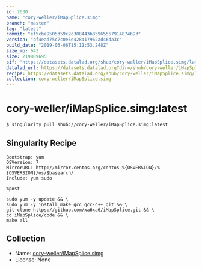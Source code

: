 ```yaml
---
id: 7630
name: "cory-weller/iMapSplice.simg"
branch: "master"
tag: "latest"
commit: "ef5cbe9505d59c2c308443b85965557914874b93"
version: "bf4ead75c7c0e5e428417962ad46da3c"
build_date: "2019-03-06T15:11:53.248Z"
size_mb: 643
size: 219889695
sif: "https://datasets.datalad.org/shub/cory-weller/iMapSplice.simg/latest/2019-03-06-ef5cbe95-bf4ead75/bf4ead75c7c0e5e428417962ad46da3c.simg"
datalad_url: https://datasets.datalad.org?dir=/shub/cory-weller/iMapSplice.simg/latest/2019-03-06-ef5cbe95-bf4ead75/
recipe: https://datasets.datalad.org/shub/cory-weller/iMapSplice.simg/latest/2019-03-06-ef5cbe95-bf4ead75/Singularity
collection: cory-weller/iMapSplice.simg
---
```


# cory-weller/iMapSplice.simg:latest

```bash
$ singularity pull shub://cory-weller/iMapSplice.simg:latest
```

## Singularity Recipe

```singularity
Bootstrap: yum
OSVersion: 7
MirrorURL: http://mirror.centos.org/centos-%{OSVERSION}/%{OSVERSION}/os/$basearch/
Include: yum sudo

%post

sudo yum -y update && \
sudo yum -y install make gcc gcc-c++ git && \
git clone https://github.com/xa6xa6/iMapSplice.git && \
cd iMapSplice/code && \
make all
```

## Collection

 - Name: [cory-weller/iMapSplice.simg](https://github.com/cory-weller/iMapSplice.simg)
 - License: None

